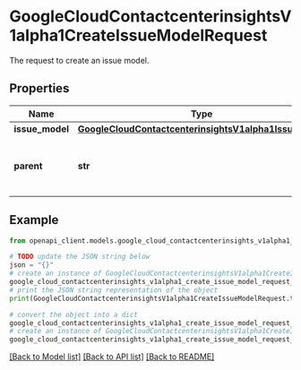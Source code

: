 # GoogleCloudContactcenterinsightsV1alpha1CreateIssueModelRequest

The request to create an issue model.

## Properties

Name | Type | Description | Notes
------------ | ------------- | ------------- | -------------
**issue_model** | [**GoogleCloudContactcenterinsightsV1alpha1IssueModel**](GoogleCloudContactcenterinsightsV1alpha1IssueModel.md) |  | [optional] 
**parent** | **str** | Required. The parent resource of the issue model. | [optional] 

## Example

```python
from openapi_client.models.google_cloud_contactcenterinsights_v1alpha1_create_issue_model_request import GoogleCloudContactcenterinsightsV1alpha1CreateIssueModelRequest

# TODO update the JSON string below
json = "{}"
# create an instance of GoogleCloudContactcenterinsightsV1alpha1CreateIssueModelRequest from a JSON string
google_cloud_contactcenterinsights_v1alpha1_create_issue_model_request_instance = GoogleCloudContactcenterinsightsV1alpha1CreateIssueModelRequest.from_json(json)
# print the JSON string representation of the object
print(GoogleCloudContactcenterinsightsV1alpha1CreateIssueModelRequest.to_json())

# convert the object into a dict
google_cloud_contactcenterinsights_v1alpha1_create_issue_model_request_dict = google_cloud_contactcenterinsights_v1alpha1_create_issue_model_request_instance.to_dict()
# create an instance of GoogleCloudContactcenterinsightsV1alpha1CreateIssueModelRequest from a dict
google_cloud_contactcenterinsights_v1alpha1_create_issue_model_request_from_dict = GoogleCloudContactcenterinsightsV1alpha1CreateIssueModelRequest.from_dict(google_cloud_contactcenterinsights_v1alpha1_create_issue_model_request_dict)
```
[[Back to Model list]](../README.md#documentation-for-models) [[Back to API list]](../README.md#documentation-for-api-endpoints) [[Back to README]](../README.md)


